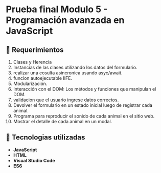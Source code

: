 # Prueba final Modulo 5 - Programación avanzada en JavaScript #

## :rocket: Requerimientos ##

1. Clases y Herencia
2. Instancias de las clases utilizando los datos del formulario.
3. realizar una cosulta asincronica usando asyc/await.
4. funcion autoejecutable IIFE.
5. Modularización.
6. Interacción con el DOM: Los métodos y funciones que manipulan el DOM.
7. validacion que el usuario ingrese datos correctos.
8. Devolver el formulario en un estado inicial luego de registrar cada animal.
9. Programa para reproducir el sonido de cada animal en el sitio web.
10. Mostrar el detalle de cada animal en un modal.

## :wrench: Tecnologias utilizadas ##

- **JavaScript**
- **HTML**
- **Visual Studio Code**
- **ES6**
